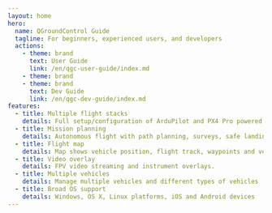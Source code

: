 ```yaml
---
layout: home
hero:
  name: QGroundControl Guide
  tagline: For beginners, experienced users, and developers
  actions:
    - theme: brand
      text: User Guide
      link: /en/qgc-user-guide/index.md
    - theme: brand
    - theme: brand
      text: Dev Guide
      link: /en/qgc-dev-guide/index.md
features:
  - title: Multiple flight stacks
    details: Full setup/configuration of ArduPilot and PX4 Pro powered vehicles
  - title: Mission planning
    details: Autonomous flight with path planning, surveys, safe landing
  - title: Flight map
    details: Map shows vehicle position, flight track, waypoints and vehicle instruments
  - title: Video overlay
    details: FPV video streaming and instrument overlays.
  - title: Multiple vehicles
    details: Manage multiple vehicles and different types of vehicles
  - title: Broad OS support
    details: Windows, OS X, Linux platforms, iOS and Android devices
---
```

